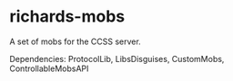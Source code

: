 richards-mobs
=============

A set of mobs for the CCSS server.

Dependencies: ProtocolLib, LibsDisguises, CustomMobs, ControllableMobsAPI
